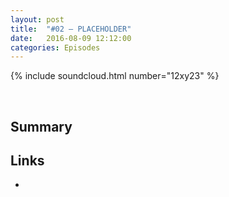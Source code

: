 ```yaml
---
layout: post
title:  "#02 – PLACEHOLDER"
date:   2016-08-09 12:12:00
categories: Episodes
---
```


{% include soundcloud.html number="12xy23" %}

<br>

## Summary

## Links

- <a href="" target="_blank"></a>

